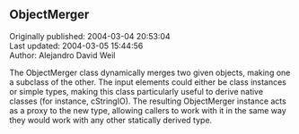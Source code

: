 ## ObjectMerger  
Originally published: 2004-03-04 20:53:04  
Last updated: 2004-03-05 15:44:56  
Author: Alejandro David Weil  
  
The ObjectMerger class dynamically merges two given objects, making one a subclass of the other. The input elements could either be class instances or simple types, making this class particularly useful to derive native classes (for instance, cStringIO).
The resulting ObjectMerger instance acts as a proxy to the new type, allowing callers to work with it in the same way they would work with any other statically derived type.